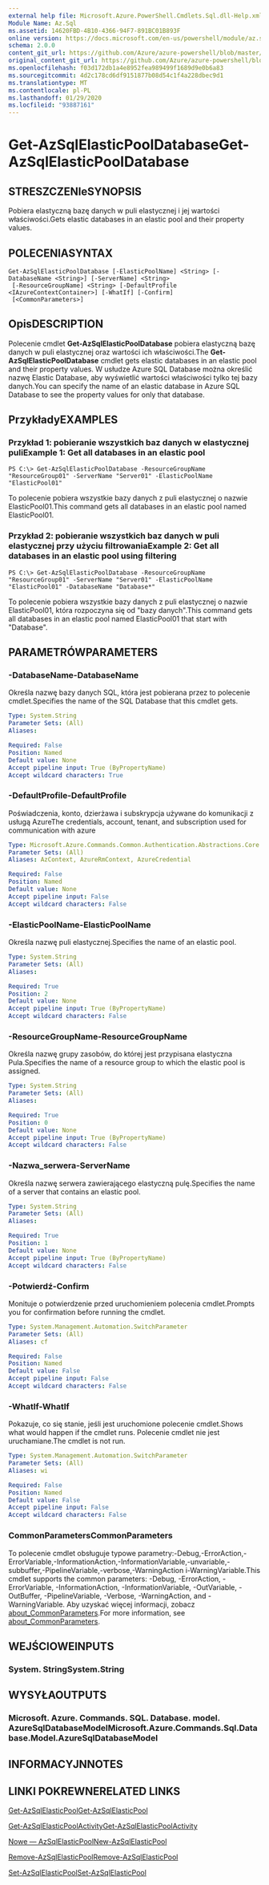 ```yaml
---
external help file: Microsoft.Azure.PowerShell.Cmdlets.Sql.dll-Help.xml
Module Name: Az.Sql
ms.assetid: 14620FBD-4B10-4366-94F7-891BC01B893F
online version: https://docs.microsoft.com/en-us/powershell/module/az.sql/get-azsqlelasticpooldatabase
schema: 2.0.0
content_git_url: https://github.com/Azure/azure-powershell/blob/master/src/Sql/Sql/help/Get-AzSqlElasticPoolDatabase.md
original_content_git_url: https://github.com/Azure/azure-powershell/blob/master/src/Sql/Sql/help/Get-AzSqlElasticPoolDatabase.md
ms.openlocfilehash: f03d172db1a4e8952fea989499f1689d9e0b6a83
ms.sourcegitcommit: 4d2c178cd6df9151877b08d54c1f4a228dbec9d1
ms.translationtype: MT
ms.contentlocale: pl-PL
ms.lasthandoff: 01/29/2020
ms.locfileid: "93887161"
---
```

# <span data-ttu-id="55684-101">Get-AzSqlElasticPoolDatabase</span><span class="sxs-lookup"><span data-stu-id="55684-101">Get-AzSqlElasticPoolDatabase</span></span>

## <span data-ttu-id="55684-102">STRESZCZENIe</span><span class="sxs-lookup"><span data-stu-id="55684-102">SYNOPSIS</span></span>
<span data-ttu-id="55684-103">Pobiera elastyczną bazę danych w puli elastycznej i jej wartości właściwości.</span><span class="sxs-lookup"><span data-stu-id="55684-103">Gets elastic databases in an elastic pool and their property values.</span></span>

## <span data-ttu-id="55684-104">POLECENIA</span><span class="sxs-lookup"><span data-stu-id="55684-104">SYNTAX</span></span>

```
Get-AzSqlElasticPoolDatabase [-ElasticPoolName] <String> [-DatabaseName <String>] [-ServerName] <String>
 [-ResourceGroupName] <String> [-DefaultProfile <IAzureContextContainer>] [-WhatIf] [-Confirm]
 [<CommonParameters>]
```

## <span data-ttu-id="55684-105">Opis</span><span class="sxs-lookup"><span data-stu-id="55684-105">DESCRIPTION</span></span>
<span data-ttu-id="55684-106">Polecenie cmdlet **Get-AzSqlElasticPoolDatabase** pobiera elastyczną bazę danych w puli elastycznej oraz wartości ich właściwości.</span><span class="sxs-lookup"><span data-stu-id="55684-106">The **Get-AzSqlElasticPoolDatabase** cmdlet gets elastic databases in an elastic pool and their property values.</span></span>
<span data-ttu-id="55684-107">W usłudze Azure SQL Database można określić nazwę Elastic Database, aby wyświetlić wartości właściwości tylko tej bazy danych.</span><span class="sxs-lookup"><span data-stu-id="55684-107">You can specify the name of an elastic database in Azure SQL Database to see the property values for only that database.</span></span>

## <span data-ttu-id="55684-108">Przykłady</span><span class="sxs-lookup"><span data-stu-id="55684-108">EXAMPLES</span></span>

### <span data-ttu-id="55684-109">Przykład 1: pobieranie wszystkich baz danych w elastycznej puli</span><span class="sxs-lookup"><span data-stu-id="55684-109">Example 1: Get all databases in an elastic pool</span></span>
```
PS C:\> Get-AzSqlElasticPoolDatabase -ResourceGroupName "ResourceGroup01" -ServerName "Server01" -ElasticPoolName "ElasticPool01"
```

<span data-ttu-id="55684-110">To polecenie pobiera wszystkie bazy danych z puli elastycznej o nazwie ElasticPool01.</span><span class="sxs-lookup"><span data-stu-id="55684-110">This command gets all databases in an elastic pool named ElasticPool01.</span></span>

### <span data-ttu-id="55684-111">Przykład 2: pobieranie wszystkich baz danych w puli elastycznej przy użyciu filtrowania</span><span class="sxs-lookup"><span data-stu-id="55684-111">Example 2: Get all databases in an elastic pool using filtering</span></span>
```
PS C:\> Get-AzSqlElasticPoolDatabase -ResourceGroupName "ResourceGroup01" -ServerName "Server01" -ElasticPoolName "ElasticPool01" -DatabaseName "Database*"
```

<span data-ttu-id="55684-112">To polecenie pobiera wszystkie bazy danych z puli elastycznej o nazwie ElasticPool01, która rozpoczyna się od "bazy danych".</span><span class="sxs-lookup"><span data-stu-id="55684-112">This command gets all databases in an elastic pool named ElasticPool01 that start with "Database".</span></span>

## <span data-ttu-id="55684-113">PARAMETRÓW</span><span class="sxs-lookup"><span data-stu-id="55684-113">PARAMETERS</span></span>

### <span data-ttu-id="55684-114">-DatabaseName</span><span class="sxs-lookup"><span data-stu-id="55684-114">-DatabaseName</span></span>
<span data-ttu-id="55684-115">Określa nazwę bazy danych SQL, która jest pobierana przez to polecenie cmdlet.</span><span class="sxs-lookup"><span data-stu-id="55684-115">Specifies the name of the SQL Database that this cmdlet gets.</span></span>

```yaml
Type: System.String
Parameter Sets: (All)
Aliases:

Required: False
Position: Named
Default value: None
Accept pipeline input: True (ByPropertyName)
Accept wildcard characters: True
```

### <span data-ttu-id="55684-116">-DefaultProfile</span><span class="sxs-lookup"><span data-stu-id="55684-116">-DefaultProfile</span></span>
<span data-ttu-id="55684-117">Poświadczenia, konto, dzierżawa i subskrypcja używane do komunikacji z usługą Azure</span><span class="sxs-lookup"><span data-stu-id="55684-117">The credentials, account, tenant, and subscription used for communication with azure</span></span>

```yaml
Type: Microsoft.Azure.Commands.Common.Authentication.Abstractions.Core.IAzureContextContainer
Parameter Sets: (All)
Aliases: AzContext, AzureRmContext, AzureCredential

Required: False
Position: Named
Default value: None
Accept pipeline input: False
Accept wildcard characters: False
```

### <span data-ttu-id="55684-118">-ElasticPoolName</span><span class="sxs-lookup"><span data-stu-id="55684-118">-ElasticPoolName</span></span>
<span data-ttu-id="55684-119">Określa nazwę puli elastycznej.</span><span class="sxs-lookup"><span data-stu-id="55684-119">Specifies the name of an elastic pool.</span></span>

```yaml
Type: System.String
Parameter Sets: (All)
Aliases:

Required: True
Position: 2
Default value: None
Accept pipeline input: True (ByPropertyName)
Accept wildcard characters: False
```

### <span data-ttu-id="55684-120">-ResourceGroupName</span><span class="sxs-lookup"><span data-stu-id="55684-120">-ResourceGroupName</span></span>
<span data-ttu-id="55684-121">Określa nazwę grupy zasobów, do której jest przypisana elastyczna Pula.</span><span class="sxs-lookup"><span data-stu-id="55684-121">Specifies the name of a resource group to which the elastic pool is assigned.</span></span>

```yaml
Type: System.String
Parameter Sets: (All)
Aliases:

Required: True
Position: 0
Default value: None
Accept pipeline input: True (ByPropertyName)
Accept wildcard characters: False
```

### <span data-ttu-id="55684-122">-Nazwa_serwera</span><span class="sxs-lookup"><span data-stu-id="55684-122">-ServerName</span></span>
<span data-ttu-id="55684-123">Określa nazwę serwera zawierającego elastyczną pulę.</span><span class="sxs-lookup"><span data-stu-id="55684-123">Specifies the name of a server that contains an elastic pool.</span></span>

```yaml
Type: System.String
Parameter Sets: (All)
Aliases:

Required: True
Position: 1
Default value: None
Accept pipeline input: True (ByPropertyName)
Accept wildcard characters: False
```

### <span data-ttu-id="55684-124">-Potwierdź</span><span class="sxs-lookup"><span data-stu-id="55684-124">-Confirm</span></span>
<span data-ttu-id="55684-125">Monituje o potwierdzenie przed uruchomieniem polecenia cmdlet.</span><span class="sxs-lookup"><span data-stu-id="55684-125">Prompts you for confirmation before running the cmdlet.</span></span>

```yaml
Type: System.Management.Automation.SwitchParameter
Parameter Sets: (All)
Aliases: cf

Required: False
Position: Named
Default value: False
Accept pipeline input: False
Accept wildcard characters: False
```

### <span data-ttu-id="55684-126">-WhatIf</span><span class="sxs-lookup"><span data-stu-id="55684-126">-WhatIf</span></span>
<span data-ttu-id="55684-127">Pokazuje, co się stanie, jeśli jest uruchomione polecenie cmdlet.</span><span class="sxs-lookup"><span data-stu-id="55684-127">Shows what would happen if the cmdlet runs.</span></span>
<span data-ttu-id="55684-128">Polecenie cmdlet nie jest uruchamiane.</span><span class="sxs-lookup"><span data-stu-id="55684-128">The cmdlet is not run.</span></span>

```yaml
Type: System.Management.Automation.SwitchParameter
Parameter Sets: (All)
Aliases: wi

Required: False
Position: Named
Default value: False
Accept pipeline input: False
Accept wildcard characters: False
```

### <span data-ttu-id="55684-129">CommonParameters</span><span class="sxs-lookup"><span data-stu-id="55684-129">CommonParameters</span></span>
<span data-ttu-id="55684-130">To polecenie cmdlet obsługuje typowe parametry:-Debug,-ErrorAction,-ErrorVariable,-InformationAction,-InformationVariable,-unvariable,-subbuffer,-PipelineVariable,-verbose,-WarningAction i-WarningVariable.</span><span class="sxs-lookup"><span data-stu-id="55684-130">This cmdlet supports the common parameters: -Debug, -ErrorAction, -ErrorVariable, -InformationAction, -InformationVariable, -OutVariable, -OutBuffer, -PipelineVariable, -Verbose, -WarningAction, and -WarningVariable.</span></span> <span data-ttu-id="55684-131">Aby uzyskać więcej informacji, zobacz [about_CommonParameters](https://go.microsoft.com/fwlink/?LinkID=113216).</span><span class="sxs-lookup"><span data-stu-id="55684-131">For more information, see [about_CommonParameters](https://go.microsoft.com/fwlink/?LinkID=113216).</span></span>

## <span data-ttu-id="55684-132">WEJŚCIOWE</span><span class="sxs-lookup"><span data-stu-id="55684-132">INPUTS</span></span>

### <span data-ttu-id="55684-133">System. String</span><span class="sxs-lookup"><span data-stu-id="55684-133">System.String</span></span>

## <span data-ttu-id="55684-134">WYSYŁA</span><span class="sxs-lookup"><span data-stu-id="55684-134">OUTPUTS</span></span>

### <span data-ttu-id="55684-135">Microsoft. Azure. Commands. SQL. Database. model. AzureSqlDatabaseModel</span><span class="sxs-lookup"><span data-stu-id="55684-135">Microsoft.Azure.Commands.Sql.Database.Model.AzureSqlDatabaseModel</span></span>

## <span data-ttu-id="55684-136">INFORMACYJN</span><span class="sxs-lookup"><span data-stu-id="55684-136">NOTES</span></span>

## <span data-ttu-id="55684-137">LINKI POKREWNE</span><span class="sxs-lookup"><span data-stu-id="55684-137">RELATED LINKS</span></span>

[<span data-ttu-id="55684-138">Get-AzSqlElasticPool</span><span class="sxs-lookup"><span data-stu-id="55684-138">Get-AzSqlElasticPool</span></span>](./Get-AzSqlElasticPool.md)

[<span data-ttu-id="55684-139">Get-AzSqlElasticPoolActivity</span><span class="sxs-lookup"><span data-stu-id="55684-139">Get-AzSqlElasticPoolActivity</span></span>](./Get-AzSqlElasticPoolActivity.md)

[<span data-ttu-id="55684-140">Nowe — AzSqlElasticPool</span><span class="sxs-lookup"><span data-stu-id="55684-140">New-AzSqlElasticPool</span></span>](./New-AzSqlElasticPool.md)

[<span data-ttu-id="55684-141">Remove-AzSqlElasticPool</span><span class="sxs-lookup"><span data-stu-id="55684-141">Remove-AzSqlElasticPool</span></span>](./Remove-AzSqlElasticPool.md)

[<span data-ttu-id="55684-142">Set-AzSqlElasticPool</span><span class="sxs-lookup"><span data-stu-id="55684-142">Set-AzSqlElasticPool</span></span>](./Set-AzSqlElasticPool.md)

